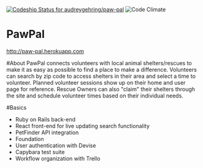 [ ![Codeship Status for audreygehring/paw-pal](https://codeship.com/projects/2e3f1b20-c084-0134-afda-16aab041bbb2/status?branch=master)](https://codeship.com/projects/196994)
![Code Climate](https://codeclimate.com/github/audreygehring/paw-pal.png)

# PawPal

http://paw-pal.herokuapp.com

#About
PawPal connects volunteers with local animal shelters/rescues to make it as easy as possible to find a place to make a difference. Volunteers can search by zip code to access shelters in their area and select a time to volunteer. Planned volunteer sessions show up on their home and user page for reference. Rescue Owners can also "claim" their shelters through the site and schedule volunteer times based on their individual needs.

#Basics

* Ruby on Rails back-end
* React front-end for live updating search functionality
* PetFinder API integration
* Foundation
* User authentication with Devise
* Capybara test suite
* Workflow organization with Trello
